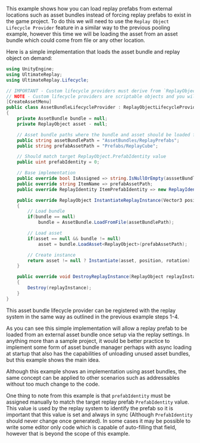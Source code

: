 
This example shows how you can load replay prefabs from external locations such as asset bundles instead of forcing replay prefabs to exist in the game project.
To do this we will need to use the `Replay Object Lifecycle Provider` feature in a similar way to the previous pooling example, however this time we will be loading the asset from an asset bundle which could come from file or any other location.

Here is a simple implementation that loads the asset bundle and replay object on demand:

```cs
using UnityEngine;
using UltimateReplay;
using UltimateReplay.Lifecycle;

// IMPORTANT - Custom lifecycle providers must derive from `ReplayObjectLifecycleProvider`
// NOTE - Custom lifecycle providers are scriptable objects and you will need to create an asset for each replay prefab you want to manage. For that reason it is easier to use the `CreateAssetMenu` attribute to make that process easier.
[CreateAssetMenu]
public class AssetBundleLifecycleProvider : ReplayObjectLifecycleProvider
{
	private AssetBundle bundle = null;
	private ReplayObject asset - null;

	// Asset bundle paths where the bundle and asset should be loaded from - Should be assigned in inspector
	public string assetBundlePath = "AssetBundles/ReplayPrefabs";
	public string prefabAssetPath = "Prefabs/ReplayCube";

	// Should match target ReplayObject.PrefabIdentity value
	public uint prefabIdentity = 0;

	// Base implementation
	public override bool IsAssigned => string.IsNullOrEmpty(asssetBundlePath) == false && string.IsNullOrEmpty(prefabAssetPath) == false && prefabIdentity != 0;
	public override string ItemName => prefabAssetPath;
	public override ReplayIdentity ItemPrefabIdentity => new ReplayIdentity(prefabIdentity);

	public override ReplayObject InstantiateReplayInstance(Vector3 position, Quaternion rotation)
	{
		// Load bundle
		if(bundle == null)	
			bundle = AssetBundle.LoadFromFile(assetBundlePath);

		// Load asset
		if(asset == null && bundle != null)
			asset = bundle.LoadAsset<ReplayObject>(prefabAssetPath);

		// Create instance
		return asset != null ? Instantiate(asset, position, rotation) : null;
	}

	public override void DestroyReplayInstance(ReplayObject replayInstance)
	{
		Destroy(replayInstance);
	}
}
```

This asset bundle lifecycle provider can be registered with the replay system in the same way as outlined in the previous example steps 1-4.

As you can see this simple implementation will allow a replay prefab to be loaded from an external asset bundle once setup via the replay settings.
In anything more than a sample project, it would be better practice to implement some form of asset bundle manager perhaps with async loading at startup that also has the capabilities of unloading unused asset bundles, but this example shows the main idea.

Although this example shows an implementation using asset bundles, the same concept can be applied to other scenarios such as addressables without too much change to the code.

One thing to note from this example is that `prefabIdentity` must be assigned manually to match the target replay prefab `PrefabIdentity` value. This value is used by the replay system to identify the prefab so it is important that this value is set and always in sync (Although `PrefabIdentity` should never change once generated). In some cases it may be possible to write some editor only code which is capable of auto-filling that field, however that is beyond the scope of this example.

